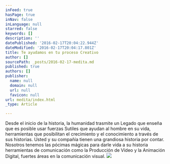 ```yaml
---
inFeed: true
hasPage: true
inNav: false
inLanguage: null
starred: false
keywords: []
description: ''
datePublished: '2016-02-17T20:04:22.944Z'
dateModified: '2016-02-17T20:04:17.801Z'
title: Te ayudamos en tu proceso Creativo
author: []
sourcePath: _posts/2016-02-17-medita.md
published: true
authors: []
publisher:
  name: null
  domain: null
  url: null
  favicon: null
url: medita/index.html
_type: Article

---
```

Desde el inicio de la historia, la humanidad trasmite un Legado que enseña que es posible usar fuerzas Sutiles que ayudan al hombre en su vida, herramientas que posibilitan el crecimiento y el conocimiento a través de sus historias. Usted y su compañía tienen una grandiosa historia por contar. Nosotros tenemos las pócimas mágicas para darle vida a su historia herramientas de comunicación como la Producción de Vídeo y la Animación Digital, fuertes áreas en la comunicación visual.
![](https://s3-us-west-2.amazonaws.com/the-grid-img/p/cd1deedb61fa3bca99c25a8ce272d42cca17d528.jpg)